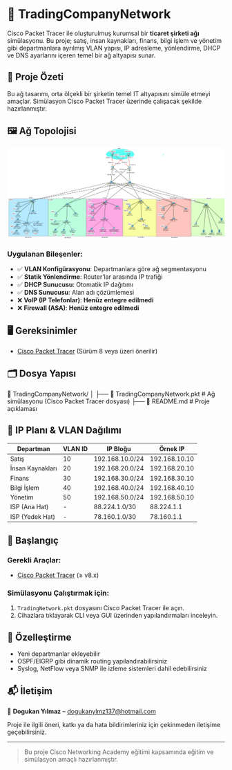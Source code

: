 # 🏢 TradingCompanyNetwork

Cisco Packet Tracer ile oluşturulmuş kurumsal bir **ticaret şirketi ağı** simülasyonu. Bu proje; satış, insan kaynakları, finans, bilgi işlem ve yönetim gibi departmanlara ayrılmış VLAN yapısı, IP adresleme, yönlendirme, DHCP ve DNS ayarlarını içeren temel bir ağ altyapısı sunar.

## 📌 Proje Özeti

Bu ağ tasarımı, orta ölçekli bir şirketin temel IT altyapısını simüle etmeyi amaçlar. Simülasyon Cisco Packet Tracer üzerinde çalışacak şekilde hazırlanmıştır.

## 🖼️ Ağ Topolojisi

![Ağ Topolojisi](topology.png)

### Uygulanan Bileşenler:

- ✅ **VLAN Konfigürasyonu**: Departmanlara göre ağ segmentasyonu  
- ✅ **Statik Yönlendirme**: Router’lar arasında IP trafiği  
- ✅ **DHCP Sunucusu**: Otomatik IP dağıtımı  
- ✅ **DNS Sunucusu**: Alan adı çözümlemesi  
- ❌ **VoIP (IP Telefonlar)**: **Henüz entegre edilmedi**  
- ❌ **Firewall (ASA)**: **Henüz entegre edilmedi**

## 🖥️ Gereksinimler

- [Cisco Packet Tracer](https://www.netacad.com/courses/packet-tracer) (Sürüm 8 veya üzeri önerilir)


## 🗂️ Dosya Yapısı

📁 TradingCompanyNetwork/
│
├── 📄 TradingCompanyNetwork.pkt # Ağ simülasyonu (Cisco Packet Tracer dosyası)
├── 📄 README.md # Proje açıklaması

## 🧭 IP Planı & VLAN Dağılımı

| Departman        | VLAN ID | IP Bloğu         | Örnek IP        |
|------------------|---------|------------------|-----------------|
| Satış            | 10      | 192.168.10.0/24  | 192.168.10.10   |
| İnsan Kaynakları | 20      | 192.168.20.0/24  | 192.168.20.10   |
| Finans           | 30      | 192.168.30.0/24  | 192.168.30.10   |
| Bilgi İşlem      | 40      | 192.168.40.0/24  | 192.168.40.10   |
| Yönetim          | 50      | 192.168.50.0/24  | 192.168.50.10   |
| ISP (Ana Hat)    | -       | 88.224.1.0/30    | 88.224.1.1      |
| ISP (Yedek Hat)    | -       | 78.160.1.0/30    | 78.160.1.1      |

## 🚀 Başlangıç

### Gerekli Araçlar:
- [Cisco Packet Tracer](https://www.netacad.com/courses/packet-tracer) (≥ v8.x)

### Simülasyonu Çalıştırmak için:
1. `TradingNetwork.pkt` dosyasını Cisco Packet Tracer ile açın.
2. Cihazlara tıklayarak CLI veya GUI üzerinden yapılandırmaları inceleyin.

## 🔧 Özelleştirme

- Yeni departmanlar ekleyebilir
- OSPF/EIGRP gibi dinamik routing yapılandırabilirsiniz
- Syslog, NetFlow veya SNMP ile izleme sistemleri dahil edebilirsiniz

## 📬 İletişim

📧 **Dogukan Yılmaz** – [dogukanylmz137@hotmail.com](mailto:dogukanylmz137@hotmail.com)

Proje ile ilgili öneri, katkı ya da hata bildirimleriniz için çekinmeden iletişime geçebilirsiniz.

---

> Bu proje Cisco Networking Academy eğitimi kapsamında eğitim ve simülasyon amaçlı hazırlanmıştır.
